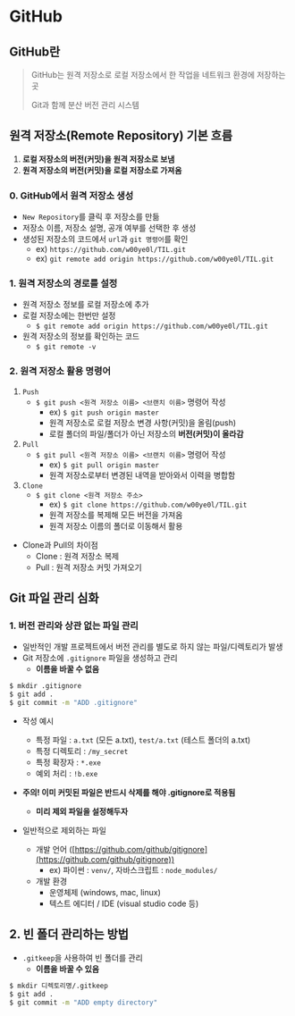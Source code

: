 # GitHub



## GitHub란

> GitHub는 원격 저장소로 로컬 저장소에서 한 작업을 네트워크 환경에 저장하는 곳
>
> Git과 함께 분산 버전 관리 시스템



## 원격 저장소(Remote Repository) 기본 흐름

1. **로컬 저장소의 버전(커밋)을 원격 저장소로 보냄**
2. **원격 저장소의 버전(커밋)을 로컬 저장소로 가져옴**



### 0. GitHub에서 원격 저장소 생성

- `New Repository`를 클릭 후 저장소를 만듦
- 저장소 이름, 저장소 설명, 공개 여부를 선택한 후 생성
- 생성된 저장소의 코드에서 `url`과 `git 명령어`를 확인
  - ex) `https://github.com/w00ye0l/TIL.git`
  - ex) `git remote add origin https://github.com/w00ye0l/TIL.git`



### 1. 원격 저장소의 경로를 설정

- 원격 저장소 정보를 로컬 저장소에 추가
- 로컬 저장소에는 한번만 설정
  - `$ git remote add origin https://github.com/w00ye0l/TIL.git`
- 원격 저장소의 정보를 확인하는 코드
  - `$ git remote -v`



### 2. 원격 저장소 활용 명령어

1. `Push`
   - `$ git push <원격 저장소 이름> <브랜치 이름>` 명령어 작성
     - ex) `$ git push origin master`
     - 원격 저장소로 로컬 저장소 변경 사항(커밋)을 올림(push)
     - 로컬 폴더의 파일/폴더가 아닌 저장소의 **버전(커밋)이 올라감**
2. `Pull`
   - `$ git pull <원격 저장소 이름> <브랜치 이름>` 명령어 작성
     - ex) `$ git pull origin master`
     - 원격 저장소로부터 변경된 내역을 받아와서 이력을 병합함
3. `Clone`
   - `$ git clone <원격 저장소 주소>`
     - ex) `$ git clone https://github.com/w00ye0l/TIL.git`
     - 원격 저장소를 복제해 모든 버전을 가져옴
     - 원격 저장소 이름의 폴더로 이동해서 활용

- Clone과 Pull의 차이점
  - Clone : 원격 저장소 복제
  - Pull : 원격 저장소 커밋 가져오기



## Git 파일 관리 심화

### 1. 버전 관리와 상관 없는 파일 관리

- 일반적인 개발 프로젝트에서 버전 관리를 별도로 하지 않는 파일/디렉토리가 발생
- Git 저장소에 `.gitignore` 파일을 생성하고 관리
  - **이름을 바꿀 수 없음**


```bash
$ mkdir .gitignore
$ git add .
$ git commit -m "ADD .gitignore"
```



- 작성 예시
  - 특정 파일 : `a.txt` (모든 a.txt), `test/a.txt` (테스트 폴더의 a.txt)
  - 특정 디렉토리 : `/my_secret`
  - 특정 확장자 : `*.exe`
  - 예외 처리 : `!b.exe`
- **주의! 이미 커밋된 파일은 반드시 삭제를 해야 .gitignore로 적용됨**
  - **미리 제외 파일을 설정해두자**



- 일반적으로 제외하는 파일
  - 개발 언어 ([https://github.com/github/gitignore](https://github.com/github/gitignore))
    - ex) 파이썬 : `venv/`, 자바스크립트 : `node_modules/`
  - 개발 환경
    - 운영체제 (windows, mac, linux)
    - 텍스트 에디터 / IDE (visual studio code 등)



## 2. 빈 폴더 관리하는 방법

- `.gitkeep`을 사용하여 빈 폴더를 관리
  - **이름을 바꿀 수 있음**

```bash
$ mkdir 디렉토리명/.gitkeep 
$ git add .
$ git commit -m "ADD empty directory"
```

